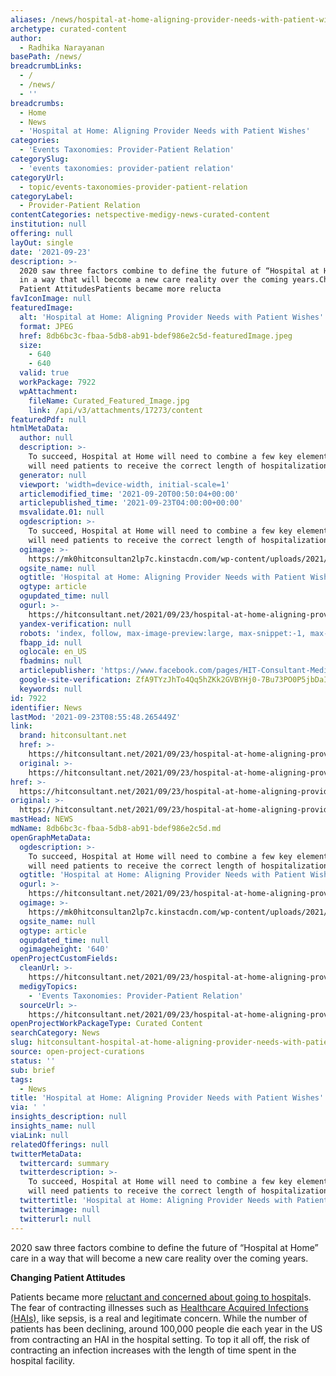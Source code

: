 ```yaml
---
aliases: /news/hospital-at-home-aligning-provider-needs-with-patient-wishes
archetype: curated-content
author:
  - Radhika Narayanan
basePath: /news/
breadcrumbLinks:
  - /
  - /news/
  - ''
breadcrumbs:
  - Home
  - News
  - 'Hospital at Home: Aligning Provider Needs with Patient Wishes'
categories:
  - 'Events Taxonomies: Provider-Patient Relation'
categorySlug:
  - 'events taxonomies: provider-patient relation'
categoryUrl:
  - topic/events-taxonomies-provider-patient-relation
categoryLabel:
  - Provider-Patient Relation
contentCategories: netspective-medigy-news-curated-content
institution: null
offering: null
layOut: single
date: '2021-09-23'
description: >-
  2020 saw three factors combine to define the future of “Hospital at Home” care
  in a way that will become a new care reality over the coming years.Changing
  Patient AttitudesPatients became more relucta
favIconImage: null
featuredImage:
  alt: 'Hospital at Home: Aligning Provider Needs with Patient Wishes'
  format: JPEG
  href: 8db6bc3c-fbaa-5db8-ab91-bdef986e2c5d-featuredImage.jpeg
  size:
    - 640
    - 640
  valid: true
  workPackage: 7922
  wpAttachment:
    fileName: Curated_Featured_Image.jpg
    link: /api/v3/attachments/17273/content
featuredPdf: null
htmlMetaData:
  author: null
  description: >-
    To succeed, Hospital at Home will need to combine a few key elements. It
    will need patients to receive the correct length of hospitalization,
  generator: null
  viewport: 'width=device-width, initial-scale=1'
  articlemodified_time: '2021-09-20T00:50:04+00:00'
  articlepublished_time: '2021-09-23T04:00:00+00:00'
  msvalidate.01: null
  ogdescription: >-
    To succeed, Hospital at Home will need to combine a few key elements. It
    will need patients to receive the correct length of hospitalization,
  ogimage: >-
    https://mk0hitconsultan2lp7c.kinstacdn.com/wp-content/uploads/2021/09/Arik-Ben-Ishay-Biobeat.jpg
  ogsite_name: null
  ogtitle: 'Hospital at Home: Aligning Provider Needs with Patient Wishes'
  ogtype: article
  ogupdated_time: null
  ogurl: >-
    https://hitconsultant.net/2021/09/23/hospital-at-home-aligning-provider-needs/
  yandex-verification: null
  robots: 'index, follow, max-image-preview:large, max-snippet:-1, max-video-preview:-1'
  fbapp_id: null
  oglocale: en_US
  fbadmins: null
  articlepublisher: 'https://www.facebook.com/pages/HIT-Consultant-Media/302199219847409'
  google-site-verification: ZfA9TYzJhTo4Qq5hZKk2GVBYHj0-7Bu73PO0P5jbDaI
  keywords: null
id: 7922
identifier: News
lastMod: '2021-09-23T08:55:48.265449Z'
link:
  brand: hitconsultant.net
  href: >-
    https://hitconsultant.net/2021/09/23/hospital-at-home-aligning-provider-needs/#.YUw-dbhKhPY
  original: >-
    https://hitconsultant.net/2021/09/23/hospital-at-home-aligning-provider-needs/#.YUw-dbhKhPY
href: >-
  https://hitconsultant.net/2021/09/23/hospital-at-home-aligning-provider-needs/#.YUw-dbhKhPY
original: >-
  https://hitconsultant.net/2021/09/23/hospital-at-home-aligning-provider-needs/#.YUw-dbhKhPY
mastHead: NEWS
mdName: 8db6bc3c-fbaa-5db8-ab91-bdef986e2c5d.md
openGraphMetaData:
  ogdescription: >-
    To succeed, Hospital at Home will need to combine a few key elements. It
    will need patients to receive the correct length of hospitalization,
  ogtitle: 'Hospital at Home: Aligning Provider Needs with Patient Wishes'
  ogurl: >-
    https://hitconsultant.net/2021/09/23/hospital-at-home-aligning-provider-needs/
  ogimage: >-
    https://mk0hitconsultan2lp7c.kinstacdn.com/wp-content/uploads/2021/09/Arik-Ben-Ishay-Biobeat.jpg
  ogsite_name: null
  ogtype: article
  ogupdated_time: null
  ogimageheight: '640'
openProjectCustomFields:
  cleanUrl: >-
    https://hitconsultant.net/2021/09/23/hospital-at-home-aligning-provider-needs/#.YUw-dbhKhPY
  medigyTopics:
    - 'Events Taxonomies: Provider-Patient Relation'
  sourceUrl: >-
    https://hitconsultant.net/2021/09/23/hospital-at-home-aligning-provider-needs/#.YUw-dbhKhPY
openProjectWorkPackageType: Curated Content
searchCategory: News
slug: hitconsultant-hospital-at-home-aligning-provider-needs-with-patient-wishes
source: open-project-curations
status: ''
sub: brief
tags:
  - News
title: 'Hospital at Home: Aligning Provider Needs with Patient Wishes'
via: ' '
insights_description: null
insights_name: null
viaLink: null
relatedOfferings: null
twitterMetaData:
  twittercard: summary
  twitterdescription: >-
    To succeed, Hospital at Home will need to combine a few key elements. It
    will need patients to receive the correct length of hospitalization,
  twittertitle: 'Hospital at Home: Aligning Provider Needs with Patient Wishes'
  twitterimage: null
  twitterurl: null
---
```

<p>2020 saw three factors combine to define the future of “Hospital at Home” care in a way that will become a new care reality over the coming years.</p><p><strong>Changing Patient Attitudes</strong></p><p>Patients became more <a href="https://medical-technology.nridigital.com/medical_technology_jul20/patients_reluctant_visit_hospitals_covid-19">reluctant and concerned about going to hospital</a>s. The fear of contracting illnesses such as <a href="https://patientcarelink.org/improving-patient-care/healthcare-acquired-infections-hais/#:~:text=In%20American%20hospitals%20alone%2C%20the,percent%20are%20surgical%20site%20infections">Healthcare Acquired Infections (HAIs),</a> like sepsis, is a real and legitimate concern. While the number of patients has been declining, around 100,000 people die each year in the US from contracting an HAI in the hospital setting. To top it all off, the risk of contracting an infection increases with the length of time spent in the hospital facility.</p>